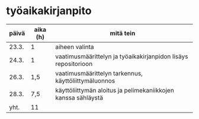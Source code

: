 # työaikakirjanpito
| päivä | aika (h) | mitä tein |
|-------|----------|-----------|
|23.3.  | 1        | aiheen valinta | 
|24.3.  | 1        | vaatimusmäärittelyn ja työaikakirjanpidon lisäys repositorioon |
|26.3.  | 1,5      | vaatimusmäärittelyn tarkennus, käyttöliittymäluonnos |
|28.3.  | 7,5      | käyttöliittymän aloitus ja pelimekaniikkojen kanssa sähläystä |
|yht.   | 11       |